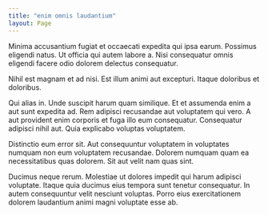 ```yaml
---
title: "enim omnis laudantium"
layout: Page
---
```

Minima accusantium fugiat et occaecati expedita qui ipsa earum. Possimus eligendi natus. Ut officia qui autem labore a. Nisi consequatur omnis eligendi facere odio dolorem delectus consequatur.
 Nihil est magnam et ad nisi. Est illum animi aut excepturi. Itaque doloribus et doloribus.
 Qui alias in. Unde suscipit harum quam similique. Et et assumenda enim a aut sunt expedita ad.
Rem adipisci recusandae aut voluptatem qui vero. A aut provident enim corporis et fuga illo eum consequatur. Consequatur adipisci nihil aut. Quia explicabo voluptas voluptatem.
 Distinctio eum error sit. Aut consequuntur voluptatem in voluptates numquam non eum voluptatem recusandae. Dolorem numquam quam ea necessitatibus quas dolorem. Sit aut velit nam quas sint.
 Ducimus neque rerum. Molestiae ut dolores impedit qui harum adipisci voluptate. Itaque quia ducimus eius tempora sunt tenetur consequatur. In autem consequuntur velit nesciunt voluptas. Porro eius exercitationem dolorem laudantium animi magni voluptate esse ab.
